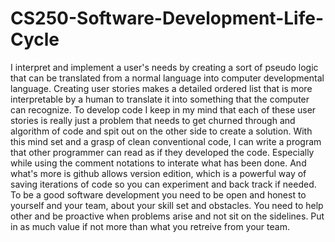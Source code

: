 # CS250-Software-Development-Life-Cycle
I interpret and implement a user's needs by creating a sort of pseudo logic that can be translated from a normal language into computer developmental language.
Creating user stories makes a detailed ordered list that is more interpretable by a human to translate it into something that the computer can recognize.
To develop code I keep in my mind that each of these user stories is really just a problem that needs to get churned through and algorithm of code and 
spit out on the other side to create a solution. With this mind set and a grasp of clean conventional code, I can write a program that other programmer can read
as if they developed the code. Especially while using the comment notations to interate what has been done. And what's more is github allows version edition, which
is a powerful way of saving iterations of code so you can experiment and back track if needed.
To be a good software development you need to be open and honest to yourself and your team, about your skill set and obstacles. You need to help other and be
proactive when problems arise and not sit on the sidelines. Put in as much value if not more than what you retreive from your team.
